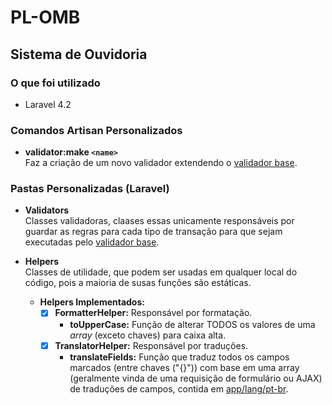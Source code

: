 PL-OMB
==========
Sistema de Ouvidoria
---------

### O que foi utilizado
- Laravel 4.2

### Comandos Artisan Personalizados
- **validator:make `<name>`**  
  Faz a criação de um novo validador extendendo o [validador base][BaseValidator].

### Pastas Personalizadas (Laravel)
- **Validators**  
  Classes validadoras, claases essas unicamente responsáveis por guardar as regras para cada tipo de transação para que sejam executadas pelo [validador base][BaseValidator].  

- **Helpers**  
  Classes de utilidade, que podem ser usadas em qualquer local do código, pois a maioria de susas funções são estáticas.  

    - **Helpers Implementados:**  
        - [x] **FormatterHelper:** Responsável por formatação.  
            - **toUpperCase:** Função de alterar TODOS os valores de uma *array* (exceto chaves) para caixa alta.  
        - [x] **TranslatorHelper:** Responsável por traduções.  
            - **translateFields:** Função que traduz todos os campos marcados (entre chaves ("{}")) com base em uma array (geralmente vinda de uma requisição de formulário ou AJAX) de traduções de campos, contida em [app/lang/pt-br].  

[app/lang/pt-br]: https://gitlab.com/Pliavi/ouvidoriav2/blob/master/app/lang/pt-br/formField.php
[BaseValidator]: https://gitlab.com/Pliavi/ouvidoriav2/blob/master/app/validators/BaseValidator.php
